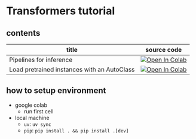 # Transformers tutorial

## contents
| title | source code |
| --- | --- |
| Pipelines for inference | <a href="https://colab.research.google.com/github/nattyo1226/hf_tutorial/blob/main/out/pipelines.ipynb" target="_blank">![Open In Colab](https://colab.research.google.com/assets/colab-badge.svg)</a> |
| Load pretrained instances with an AutoClass | <a href="https://colab.research.google.com/github/nattyo1226/hf_tutorial/blob/main/out/autoclass.ipynb" target="_blank">![Open In Colab](https://colab.research.google.com/assets/colab-badge.svg)</a> |

## how to setup environment
- google colab
    - run first cell
- local machine
    - `uv`: `uv sync`
    - `pip`: `pip install . && pip install .[dev]`
